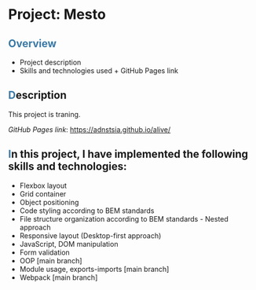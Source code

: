 # Project: Mesto

## **<span style="color:3a79a6">Overview</span>**
* Project description
* Skills and technologies used + GitHub Pages link

## <span style="color:3a79a6">**D**</span>escription

This project is traning.

*GitHub Pages link*: https://adnstsia.github.io/alive/

## <span style="color:3a79a6">**I**</span>n this project, I have implemented the following skills and technologies:
- Flexbox layout
- Grid container
- Object positioning
- Code styling according to BEM standards
- File structure organization according to BEM standards - Nested approach
- Responsive layout (Desktop-first approach)
- JavaScript, DOM manipulation
- Form validation
- OOP [main branch]
- Module usage, exports-imports [main branch]
- Webpack [main branch]
